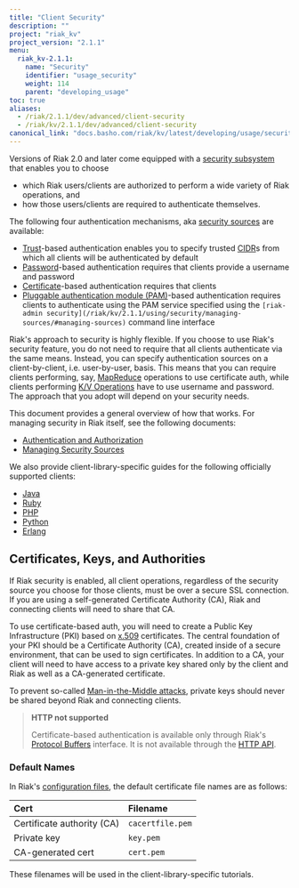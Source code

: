 ```yaml
---
title: "Client Security"
description: ""
project: "riak_kv"
project_version: "2.1.1"
menu:
  riak_kv-2.1.1:
    name: "Security"
    identifier: "usage_security"
    weight: 114
    parent: "developing_usage"
toc: true
aliases:
  - /riak/2.1.1/dev/advanced/client-security
  - /riak/kv/2.1.1/dev/advanced/client-security
canonical_link: "docs.basho.com/riak/kv/latest/developing/usage/security"
---
```


Versions of Riak 2.0 and later come equipped with a [security subsystem](/riak/kv/2.1.1/using/security/basics) that enables you to choose

* which Riak users/clients are authorized to perform a wide variety of
  Riak operations, and
* how those users/clients are required to authenticate themselves.

The following four authentication mechanisms, aka [security sources](/riak/kv/2.1.1/using/security/managing-sources/) are available:

* [Trust](/riak/kv/2.1.1/using/security/managing-sources/#trust-based-authentication)-based
  authentication enables you to specify trusted
  [CIDR](http://en.wikipedia.org/wiki/Classless_Inter-Domain_Routing)s
  from which all clients will be authenticated by default
* [Password](/riak/kv/2.1.1/using/security/managing-sources/#password-based-authentication)-based authentication requires
  that clients provide a username and password
* [Certificate](/riak/kv/2.1.1/using/security/managing-sources/#certificate-based-authentication)-based authentication
  requires that clients
* [Pluggable authentication module (PAM)](/riak/kv/2.1.1/using/security/managing-sources/#pam-based-authentication)-based authentication requires
  clients to authenticate using the PAM service specified using the
  `[riak-admin security](/riak/kv/2.1.1/using/security/managing-sources/#managing-sources)`
  command line interface

Riak's approach to security is highly flexible. If you choose to use
Riak's security feature, you do not need to require that all clients
authenticate via the same means. Instead, you can specify authentication
sources on a client-by-client, i.e. user-by-user, basis. This means that
you can require clients performing, say, [MapReduce](/riak/kv/2.1.1/developing/usage/mapreduce/)
operations to use certificate auth, while clients performing [K/V Operations](/riak/kv/2.1.1/developing/usage) have to use username and password. The approach
that you adopt will depend on your security needs.

This document provides a general overview of how that works. For
managing security in Riak itself, see the following documents:

* [Authentication and Authorization](/riak/kv/2.1.1/using/security/basics)
* [Managing Security Sources](/riak/kv/2.1.1/using/security/managing-sources/)

We also provide client-library-specific guides for the following
officially supported clients:

* [Java](/riak/kv/2.1.1/developing/usage/security/java)
* [Ruby](/riak/kv/2.1.1/developing/usage/security/ruby)
* [PHP](/riak/kv/2.1.1/developing/usage/security/php)
* [Python](/riak/kv/2.1.1/developing/usage/security/python)
* [Erlang](/riak/kv/2.1.1/developing/usage/security/erlang)

## Certificates, Keys, and Authorities

If Riak security is enabled, all client operations, regardless of the
security source you choose for those clients, must be over a secure SSL
connection. If you are using a self-generated Certificate Authority
(CA), Riak and connecting clients will need to share that CA.

To use certificate-based auth, you will need to create a Public Key
Infrastructure (PKI) based on
[x.509](http://en.wikipedia.org/wiki/X.509) certificates. The central
foundation of your PKI should be a Certificate Authority (CA), created
inside of a secure environment, that can be used to sign certificates.
In addition to a CA, your client will need to have access to a private
key shared only by the client and Riak as well as a CA-generated
certificate.

To prevent so-called [Man-in-the-Middle
attacks](http://en.wikipedia.org/wiki/Man-in-the-middle_attack), private
keys should never be shared beyond Riak and connecting clients.

> **HTTP not supported**
>
> Certificate-based authentication is available only through Riak's
[Protocol Buffers](/riak/kv/2.1.1/developing/api/protocol-buffers/) interface. It is not available through the
[HTTP API](/riak/kv/2.1.1/developing/api/http).

### Default Names

In Riak's [configuration files](/riak/kv/2.1.1/configuring/reference/#security), the
default certificate file names are as follows:

Cert | Filename
:----|:-------
Certificate authority (CA) | `cacertfile.pem`
Private key | `key.pem`
CA-generated cert | `cert.pem`

These filenames will be used in the client-library-specific tutorials.
